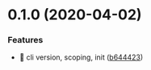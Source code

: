 # 0.1.0 (2020-04-02)


### Features

* 🎸 cli version, scoping, init ([b644423](https://github.com/rapidlang/cli/commit/b6444238eaa6cb3525da72942aa94fccdaae9866))



